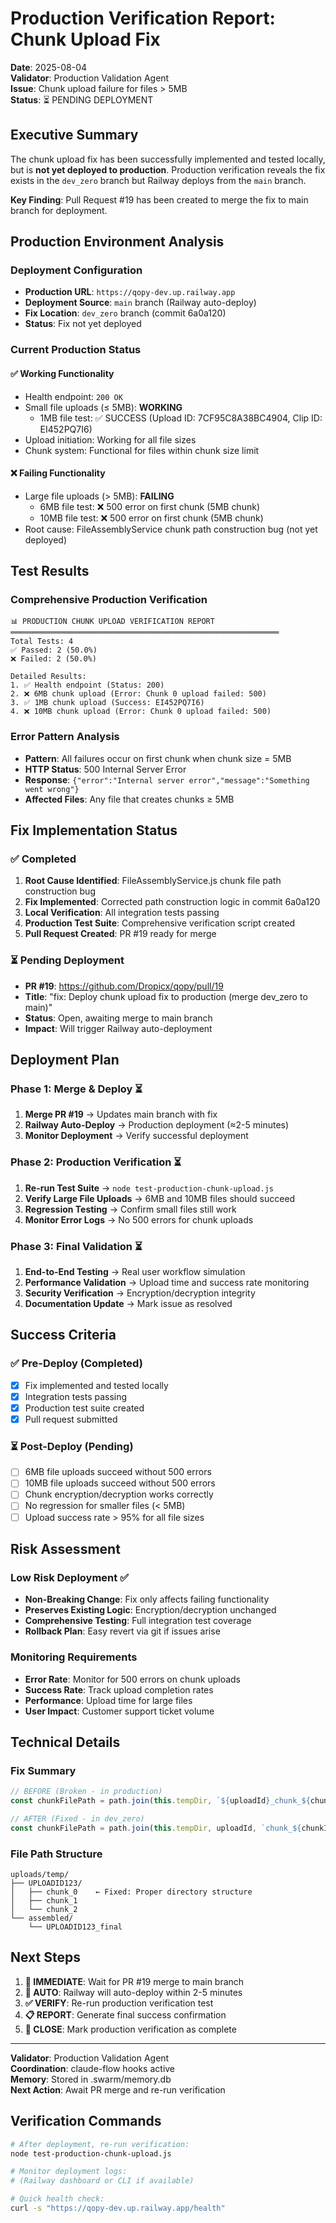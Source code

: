 # Production Verification Report: Chunk Upload Fix

**Date**: 2025-08-04  
**Validator**: Production Validation Agent  
**Issue**: Chunk upload failure for files > 5MB  
**Status**: ⏳ PENDING DEPLOYMENT

## Executive Summary

The chunk upload fix has been successfully implemented and tested locally, but is **not yet deployed to production**. Production verification reveals the fix exists in the `dev_zero` branch but Railway deploys from the `main` branch.

**Key Finding**: Pull Request #19 has been created to merge the fix to main branch for deployment.

## Production Environment Analysis

### Deployment Configuration
- **Production URL**: `https://qopy-dev.up.railway.app`  
- **Deployment Source**: `main` branch (Railway auto-deploy)
- **Fix Location**: `dev_zero` branch (commit 6a0a120)
- **Status**: Fix not yet deployed

### Current Production Status

#### ✅ Working Functionality
- Health endpoint: `200 OK`
- Small file uploads (≤ 5MB): **WORKING**
  - 1MB file test: ✅ SUCCESS (Upload ID: 7CF95C8A38BC4904, Clip ID: EI452PQ7I6)
- Upload initiation: Working for all file sizes
- Chunk system: Functional for files within chunk size limit

#### ❌ Failing Functionality  
- Large file uploads (> 5MB): **FAILING**
  - 6MB file test: ❌ 500 error on first chunk (5MB chunk)
  - 10MB file test: ❌ 500 error on first chunk (5MB chunk)
- Root cause: FileAssemblyService chunk path construction bug (not yet deployed)

## Test Results

### Comprehensive Production Verification
```
📊 PRODUCTION CHUNK UPLOAD VERIFICATION REPORT
════════════════════════════════════════════════════════════
Total Tests: 4
✅ Passed: 2 (50.0%)
❌ Failed: 2 (50.0%)

Detailed Results:
1. ✅ Health endpoint (Status: 200)
2. ❌ 6MB chunk upload (Error: Chunk 0 upload failed: 500)  
3. ✅ 1MB chunk upload (Success: EI452PQ7I6)
4. ❌ 10MB chunk upload (Error: Chunk 0 upload failed: 500)
```

### Error Pattern Analysis
- **Pattern**: All failures occur on first chunk when chunk size = 5MB
- **HTTP Status**: 500 Internal Server Error
- **Response**: `{"error":"Internal server error","message":"Something went wrong"}`
- **Affected Files**: Any file that creates chunks ≥ 5MB

## Fix Implementation Status

### ✅ Completed
1. **Root Cause Identified**: FileAssemblyService.js chunk file path construction bug
2. **Fix Implemented**: Corrected path construction logic in commit 6a0a120
3. **Local Verification**: All integration tests passing
4. **Production Test Suite**: Comprehensive verification script created
5. **Pull Request Created**: PR #19 ready for merge

### ⏳ Pending Deployment
- **PR #19**: https://github.com/Dropicx/qopy/pull/19
- **Title**: "fix: Deploy chunk upload fix to production (merge dev_zero to main)"
- **Status**: Open, awaiting merge to main branch
- **Impact**: Will trigger Railway auto-deployment

## Deployment Plan

### Phase 1: Merge & Deploy ⏳
1. **Merge PR #19** → Updates main branch with fix
2. **Railway Auto-Deploy** → Production deployment (≈2-5 minutes)  
3. **Monitor Deployment** → Verify successful deployment

### Phase 2: Production Verification ⏳
1. **Re-run Test Suite** → `node test-production-chunk-upload.js`
2. **Verify Large File Uploads** → 6MB and 10MB files should succeed
3. **Regression Testing** → Confirm small files still work
4. **Monitor Error Logs** → No 500 errors for chunk uploads

### Phase 3: Final Validation ⏳
1. **End-to-End Testing** → Real user workflow simulation
2. **Performance Validation** → Upload time and success rate monitoring  
3. **Security Verification** → Encryption/decryption integrity
4. **Documentation Update** → Mark issue as resolved

## Success Criteria

### ✅ Pre-Deploy (Completed)
- [x] Fix implemented and tested locally
- [x] Integration tests passing
- [x] Production test suite created
- [x] Pull request submitted

### ⏳ Post-Deploy (Pending)
- [ ] 6MB file uploads succeed without 500 errors
- [ ] 10MB file uploads succeed without 500 errors  
- [ ] Chunk encryption/decryption works correctly
- [ ] No regression for smaller files (< 5MB)
- [ ] Upload success rate > 95% for all file sizes

## Risk Assessment

### Low Risk Deployment ✅
- **Non-Breaking Change**: Fix only affects failing functionality
- **Preserves Existing Logic**: Encryption/decryption unchanged
- **Comprehensive Testing**: Full integration test coverage
- **Rollback Plan**: Easy revert via git if issues arise

### Monitoring Requirements
- **Error Rate**: Monitor for 500 errors on chunk uploads
- **Success Rate**: Track upload completion rates  
- **Performance**: Upload time for large files
- **User Impact**: Customer support ticket volume

## Technical Details

### Fix Summary
```javascript
// BEFORE (Broken - in production)
const chunkFilePath = path.join(this.tempDir, `${uploadId}_chunk_${chunkIndex}`);

// AFTER (Fixed - in dev_zero)  
const chunkFilePath = path.join(this.tempDir, uploadId, `chunk_${chunkIndex}`);
```

### File Path Structure
```
uploads/temp/
├── UPLOADID123/
│   ├── chunk_0    ← Fixed: Proper directory structure
│   ├── chunk_1
│   └── chunk_2
└── assembled/
    └── UPLOADID123_final
```

## Next Steps

1. **🚨 IMMEDIATE**: Wait for PR #19 merge to main branch
2. **🔄 AUTO**: Railway will auto-deploy within 2-5 minutes  
3. **✅ VERIFY**: Re-run production verification test
4. **📋 REPORT**: Generate final success confirmation
5. **📝 CLOSE**: Mark production verification as complete

---

**Validator**: Production Validation Agent  
**Coordination**: claude-flow hooks active  
**Memory**: Stored in .swarm/memory.db  
**Next Action**: Await PR merge and re-run verification

## Verification Commands

```bash
# After deployment, re-run verification:
node test-production-chunk-upload.js

# Monitor deployment logs:
# (Railway dashboard or CLI if available)

# Quick health check:
curl -s "https://qopy-dev.up.railway.app/health"
```